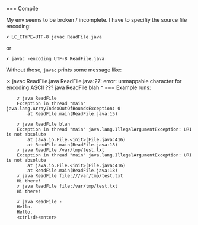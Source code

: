 
=== Compile

My env seems to be broken / incomplete. I have to specifiy the source file encoding:

    ✗ LC_CTYPE=UTF-8 javac ReadFile.java

or

    ✗ javac -encoding UTF-8 ReadFile.java

Without those, `javac` prints some message like:

✗ javac ReadFile.java 
        ReadFile.java:27: error: unmappable character for encoding ASCII
                ??? java ReadFile blah
                ^
=== Example runs:

        ✗ java ReadFile                         
        Exception in thread "main" java.lang.ArrayIndexOutOfBoundsException: 0
            at ReadFile.main(ReadFile.java:15)

        ✗ java ReadFile blah                    
        Exception in thread "main" java.lang.IllegalArgumentException: URI is not absolute
            at java.io.File.<init>(File.java:416)
            at ReadFile.main(ReadFile.java:18)
        ✗ java ReadFile /var/tmp/test.txt       
        Exception in thread "main" java.lang.IllegalArgumentException: URI is not absolute
            at java.io.File.<init>(File.java:416)
            at ReadFile.main(ReadFile.java:18)
        ✗ java ReadFile file:///var/tmp/test.txt
        Hi there!
        ✗ java ReadFile file:/var/tmp/test.txt
        Hi there!

        ✗ java ReadFile -
        Hello.
        Hello.
        <ctrl+d><enter>

